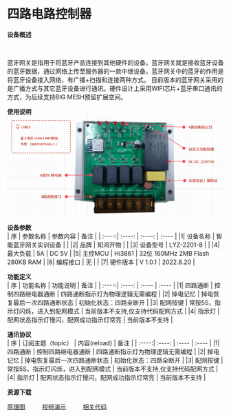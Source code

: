 # 四路电路控制器

**<div face="微软雅黑" size=5>设备概述</div>**

&ensp;&ensp;&ensp;&ensp;
<div face="微软雅黑" size=4>
蓝牙网关是指用于将蓝牙产品连接到其他硬件的设备。蓝牙网关就是接收蓝牙设备的蓝牙数据，通过网络上传至服务器的一款中继设备。蓝牙网关中的蓝牙的作用是将蓝牙设备接入网络，有广播+扫描和连接两种方式。
目前版本的蓝牙网关采用的是广播方式与其它蓝牙设备进行通讯。硬件设计上采用WIFI芯片+蓝牙串口通讯的方式，为后续支持BIG MESH预留扩展空间。
</div>

**<div face="微软雅黑" size=5>使用说明</div>**
<img src="/public/wps/AcRelay.png" width="1000"/>

**<div face="微软雅黑" size=5>设备参数</div>**
| 序 | 参数名称 | 参数内容 | 备注 |
| :----:| :----: | :----: | :---- |
|1| 设备名称 | 智能蓝牙网关实训设备 |  |
|2| 品牌 | 知鸿开物 |  |
|3| 设备型号 | LYZ-2201-8 |  |
|4| 最大负载 | 5A | DC 5V |
|5| 主控MCU  | Hi3861 | 32位 160MHz 2MB Flash 280KB RAM |
|6| 编程接口  | 无 |  |
|7| 硬件版本 | V 1.0.1 | 2022.8.20 |

**<div face="微软雅黑" size=5>功能定义</div>**
| 序 | 功能名称 | 功能说明 | 备注 |
| :----:| :----: | :---- | :---- |
|1| 四路通断 | 控制四路继电器通断 | 四路通断指示灯为物理逻辑无需编程 |
|2| 掉电记忆 | 掉电恢复最后一次四路通断状态 | 初始化状态：四路全断开 |
|3| 配网按键 | 常按5S，指示灯闪烁，进入到配网模式 | 当前版本不支持,仅支持代码配网方式 |
|4| 指示灯 | 配网状态指示灯慢闪，配网成功指示灯常亮 | 当前版本不支持 |

**<div face="微软雅黑" size=5>通讯协议</div>**
| 序 | 订阅主题（topic） | 内容(reload) | 备注 |
| :----:| :----: | :---- | :---- |
|1| 四路通断 | 控制四路继电器通断 | 四路通断指示灯为物理逻辑无需编程 |
|2| 掉电记忆 | 掉电恢复最后一次四路通断状态 | 初始化状态：四路全断开 |
|3| 配网按键 | 常按5S，指示灯闪烁，进入到配网模式 | 当前版本不支持,仅支持代码配网方式 |
|4| 指示灯 | 配网状态指示灯慢闪，配网成功指示灯常亮 | 当前版本不支持 |

**<div face="微软雅黑" size=5>资源下载</div>**

[原理图](http://www.baidu.com) &ensp;&ensp;&ensp;&ensp;&ensp;[视频演示](http://www.baidu.com) &ensp;&ensp;&ensp;&ensp;&ensp;[相关代码](http://www.baidu.com)   